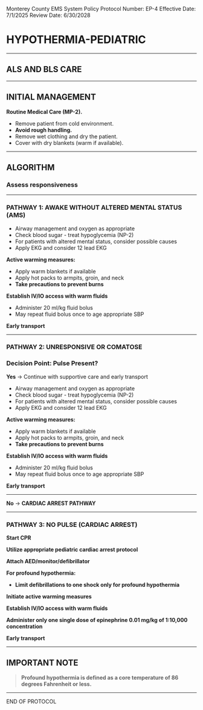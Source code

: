 Monterey County EMS System Policy
Protocol Number: EP-4
Effective Date: 7/1/2025
Review Date: 6/30/2028

# HYPOTHERMIA-PEDIATRIC

---

## ALS AND BLS CARE

---

## INITIAL MANAGEMENT

**Routine Medical Care (MP-2).**

- Remove patient from cold environment.
- **Avoid rough handling.**
- Remove wet clothing and dry the patient.
- Cover with dry blankets (warm if available).

---

## ALGORITHM

### Assess responsiveness

---

### PATHWAY 1: AWAKE WITHOUT ALTERED MENTAL STATUS (AMS)

- Airway management and oxygen as appropriate
- Check blood sugar - treat hypoglycemia (NP-2)
- For patients with altered mental status, consider possible causes
- Apply EKG and consider 12 lead EKG

**Active warming measures:**
- Apply warm blankets if available
- Apply hot packs to armpits, groin, and neck
- **Take precautions to prevent burns**

**Establish IV/IO access with warm fluids**
- Administer 20 ml/kg fluid bolus
- May repeat fluid bolus once to age appropriate SBP

**Early transport**

---

### PATHWAY 2: UNRESPONSIVE OR COMATOSE

### Decision Point: Pulse Present?

**Yes** → Continue with supportive care and early transport

- Airway management and oxygen as appropriate
- Check blood sugar - treat hypoglycemia (NP-2)
- For patients with altered mental status, consider possible causes
- Apply EKG and consider 12 lead EKG

**Active warming measures:**
- Apply warm blankets if available
- Apply hot packs to armpits, groin, and neck
- **Take precautions to prevent burns**

**Establish IV/IO access with warm fluids**
- Administer 20 ml/kg fluid bolus
- May repeat fluid bolus once to age appropriate SBP

**Early transport**

---

**No** → **CARDIAC ARREST PATHWAY**

---

### PATHWAY 3: NO PULSE (CARDIAC ARREST)

**Start CPR**

**Utilize appropriate pediatric cardiac arrest protocol**

**Attach AED/monitor/defibrillator**

**For profound hypothermia:**
- **Limit defibrillations to one shock only for profound hypothermia**

**Initiate active warming measures**

**Establish IV/IO access with warm fluids**

**Administer only one single dose of epinephrine 0.01 mg/kg of 1:10,000 concentration**

**Early transport**

---

## IMPORTANT NOTE

> **Profound hypothermia is defined as a core temperature of 86 degrees Fahrenheit or less.**

---

END OF PROTOCOL

